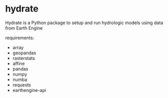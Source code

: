 # hydrate

Hydrate is a Python package to setup and run hydrologic models using data from Earth Engine

requirements:
* array
* geopandas
* rasterstats
* affine
* pandas
* numpy
* numba
* requests
* earthengine-api
